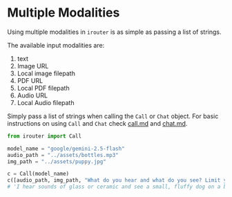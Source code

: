 
# Multiple Modalities

Using multiple modalities in `irouter` is as simple as passing a list of strings.

The available input modalities are:
1. text
2. Image URL
3. Local image filepath
4. PDF URL
5. Local PDF filepath
6. Audio URL
7. Local Audio filepath


Simply pass a list of strings when calling the `Call` or `Chat` object. For basic instructions on using `Call` and `Chat` check [call.md](call.md) and [chat.md](chat.md).

```python
from irouter import Call

model_name = "google/gemini-2.5-flash"
audio_path = "../assets/bottles.mp3"
img_path = "../assets/puppy.jpg"

c = Call(model_name)
c([audio_path, img_path, "What do you hear and what do you see? Limit your response to 1 sentence."])
# 'I hear sounds of glass or ceramic and see a small, fluffy dog on a blue surface with a green background.'
```
